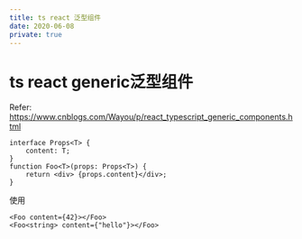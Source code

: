 ```yaml
---
title: ts react 泛型组件
date: 2020-06-08
private: true
---
```

# ts react generic泛型组件
Refer: https://www.cnblogs.com/Wayou/p/react_typescript_generic_components.html

    interface Props<T> {
        content: T;
    }
    function Foo<T>(props: Props<T>) {
        return <div> {props.content}</div>;
    }

使用

    <Foo content={42}></Foo>
    <Foo<string> content={"hello"}></Foo>